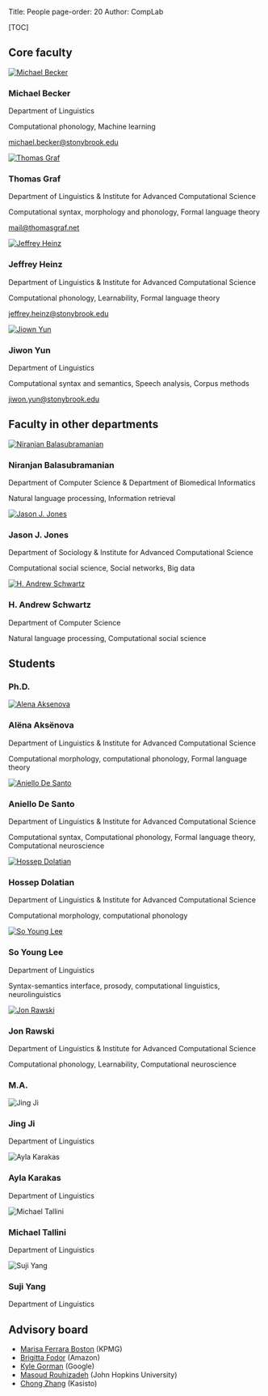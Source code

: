 Title: People
page-order: 20
Author: CompLab

[TOC]


## Core faculty

<div class="person-row">
  <div class="person-column">
    <div class="person-card">
      <div class="person-photo">
          <a href="http://becker.phonologist.org">
              <img src="{filename}/images/people/michael_becker.jpg" alt="Michael Becker">
          </a>
      </div>
      <div class="person-info">
        <h3>Michael Becker</h3>
        <p class="person-institute">Department of Linguistics</p>
        <p>Computational phonology, Machine learning</p>
        <p>
            <a href="mailto:michael.becker@stonybrook.edu">michael.becker@stonybrook.edu</a>
        </p>
      </div>
    </div>
  </div>

  <div class="person-column">
    <div class="person-card">
      <div class="person-photo">
          <a href="http://www.thomasgraf.net">
              <img src="{filename}/images/people/thomas_graf.jpg" alt="Thomas Graf">
          </a>
      </div>
      <div class="person-info">
        <h3>Thomas Graf</h3>
        <p class="person-institute">Department of Linguistics & Institute for Advanced Computational Science</p>
        <p>Computational syntax, morphology and phonology, Formal language theory</p>
        <p>
            <a href="mailto:mail@thomasgraf.net">mail@thomasgraf.net</a>
        </p>
      </div>
    </div>
  </div>

  <div class="person-column">
    <div class="person-card">
      <div class="person-photo">
          <a href="https://heinz-jeffrey.github.io/">
              <img src="{filename}/images/people/jeffrey_heinz.jpg" alt="Jeffrey Heinz">
          </a>
      </div>
      <div class="person-info">
        <h3>Jeffrey Heinz</h3>
        <p class="person-institute">Department of Linguistics & Institute for Advanced Computational Science</p>
        <p>Computational phonology, Learnability, Formal language theory</p>
        <p>
            <a href="mailto:jeffrey.heinz@stonybrook.edu">jeffrey.heinz@stonybrook.edu</a>
        </p>
      </div>
    </div>
  </div>

  <div class="person-column">
    <div class="person-card">
      <div class="person-photo">
          <a href="https://linguistics.stonybrook.edu/jiwonyun/index.html">
              <img src="{filename}/images/people/jiwon_yun.jpg" alt="Jiown Yun">
          </a>
      </div>
      <div class="person-info">
        <h3>Jiwon Yun</h3>
        <p class="person-institute">Department of Linguistics</p>
        <p>Computational syntax and semantics, Speech analysis, Corpus methods</p>
        <p>
            <a href="mailto:jiwon.yun@stonybrook.edu">jiwon.yun@stonybrook.edu</a>
        </p>
      </div>
    </div>
  </div>
</div>

## Faculty in other departments

<div class="person-row">
  <div class="person-column">
    <div class="person-card">
      <div class="person-photo">
          <a href="http://www3.cs.stonybrook.edu/~niranjan/">
              <img src="{filename}/images/people/niranjan_balasubramanian.jpg" alt="Niranjan Balasubramanian">
          </a>
      </div>
      <div class="person-info">
        <h3>Niranjan Balasubramanian</h3>
        <p class="person-institute">Department of Computer Science & Department of Biomedical Informatics</p>
        <p>Natural language processing, Information retrieval</p>
      </div>
    </div>
  </div>

  <div class="person-column">
    <div class="person-card">
      <div class="person-photo">
          <a href="http://jasonjones.ninja/">
              <img src="{filename}/images/people/jason_j_jones.jpg" alt="Jason J. Jones">
          </a>
      </div>
      <div class="person-info">
        <h3>Jason J. Jones</h3>
        <p class="person-institute">Department of Sociology & Institute for Advanced Computational Science</p>
        <p>Computational social science, Social networks, Big data</p>
      </div>
    </div>
  </div>

  <div class="person-column">
    <div class="person-card">
      <div class="person-photo">
          <a href="https://www3.cs.stonybrook.edu/~has/index.html">
              <img src="{filename}/images/people/andrew_schwartz.jpg" alt="H. Andrew Schwartz">
          </a>
      </div>
      <div class="person-info">
        <h3>H. Andrew Schwartz</h3>
        <p class="person-institute">Department of Computer Science</p>
        <p>Natural language processing, Computational social science</p>
      </div>
    </div>
  </div>
</div>

<!-- - Susan Brennan -->
<!-- - Danny Yogitama -->

<!-- ## Lecturers -->

<!-- - Andrei Antonenko -->

## Students


### Ph.D.
<div class="person-row">
  <div class="person-column">
    <div class="person-card">
      <div class="person-photo">
          <a href="https://www.aaksenova.com/">
              <img src="{filename}/images/people/alena_aksenova.jpg" alt="Alena Aksenova">
          </a>
      </div>
      <div class="person-info">
        <h3>Alëna Aksënova</h3>
        <p class="person-institute">Department of Linguistics & Institute for Advanced Computational Science</p>
        <p>Computational morphology, computational phonology, Formal language theory</p>
      </div>
    </div>
  </div>

  <div class="person-column">
    <div class="person-card">
      <div class="person-photo">
          <a href="https://aniellodesanto.github.io">
              <img src="{filename}/images/people/aniello_desanto.jpg" alt="Aniello De Santo">
          </a>
      </div>
      <div class="person-info">
        <h3>Aniello De Santo</h3>
        <p class="person-institute">Department of Linguistics & Institute for Advanced Computational Science</p>
        <p>Computational syntax, Computational phonology, Formal language theory, Computational neuroscience</p>
      </div>
    </div>
  </div>

  <div class="person-column">
    <div class="person-card">
      <div class="person-photo">
          <a href="https://you.stonybrook.edu/deovlet">
              <img src="{filename}/images/people/hossep_dolatian.jpg" alt="Hossep Dolatian">
          </a>
      </div>
      <div class="person-info">
        <h3>Hossep Dolatian</h3>
        <p class="person-institute">Department of Linguistics & Institute for Advanced Computational Science</p>
        <p>Computational morphology, computational phonology</p>
      </div>
    </div>
  </div>

  <div class="person-column">
    <div class="person-card">
      <div class="person-photo">
          <a href="https://linguistics.stonybrook.edu/students/so.young.lee">
              <img src="{filename}/images/people/soyoung_lee.jpg" alt="So Young Lee">
          </a>
      </div>
      <div class="person-info">
        <h3>So Young Lee</h3>
        <p class="person-institute">Department of Linguistics</p>
        <p>Syntax-semantics interface, prosody, computational linguistics, neurolinguistics</p>
      </div>
    </div>
  </div>

  <div class="person-column">
    <div class="person-card">
      <div class="person-photo">
          <a href="https://jrawski.jimdo.com/">
              <img src="{filename}/images/people/jon_rawski.jpg" alt="Jon Rawski">
          </a>
      </div>
      <div class="person-info">
        <h3>Jon Rawski</h3>
        <p class="person-institute">Department of Linguistics & Institute for Advanced Computational Science</p>
        <p>Computational phonology, Learnability, Computational neuroscience</p>
      </div>
    </div>
  </div>
</div>

### M.A.
<div class="person-row">
  <div class="person-column">
    <div class="person-card">
      <div class="person-photo">
          <img src="{filename}/images/people/jing_ji.jpg" alt="Jing Ji">
      </div>
      <div class="person-info">
        <h3>Jing Ji</h3>
        <p class="person-institute">Department of Linguistics</p>
      </div>
    </div>
  </div>

  <div class="person-column">
    <div class="person-card">
      <div class="person-photo">
          <img src="{filename}/images/people/generic.gif" alt="Ayla Karakas">
      </div>
      <div class="person-info">
        <h3>Ayla Karakas</h3>
        <p class="person-institute">Department of Linguistics</p>
      </div>
    </div>
  </div>

  <div class="person-column">
    <div class="person-card">
      <div class="person-photo">
          <img src="{filename}/images/people/generic.gif" alt="Michael Tallini">
      </div>
      <div class="person-info">
        <h3>Michael Tallini</h3>
        <p class="person-institute">Department of Linguistics</p>
      </div>
    </div>
  </div>

  <div class="person-column">
    <div class="person-card">
      <div class="person-photo">
          <img src="{filename}/images/people/suji_yang.jpg" alt="Suji Yang">
      </div>
      <div class="person-info">
        <h3>Suji Yang</h3>
        <p class="person-institute">Department of Linguistics</p>
      </div>
    </div>
  </div>
</div>


## Advisory board

- [Marisa Ferrara Boston](https://www.linkedin.com/in/marisa-ferrara-boston-9a414129) (KPMG)
- [Brigitta Fodor](https://www.linkedin.com/in/brigitta-fodor-818603116) (Amazon)
- [Kyle Gorman](https://research.google.com/pubs/KyleGorman.html) (Google)
- [Masoud Rouhizadeh](http://www.mrouhizadeh.com/) (John Hopkins University)
- [Chong Zhang](https://www.linkedin.com/in/chong-zhang-85b95437/) (Kasisto)
